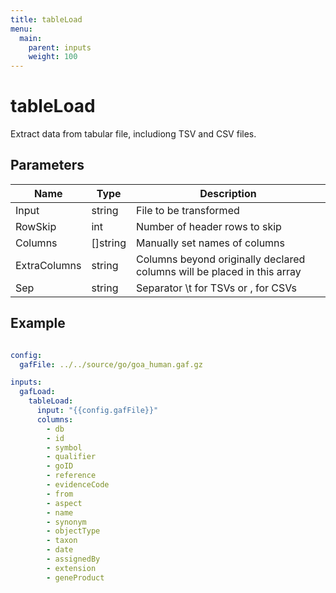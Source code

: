 ```yaml
---
title: tableLoad
menu:
  main:
    parent: inputs
    weight: 100
---
```


# tableLoad

Extract data from tabular file, includiong TSV and CSV files. 

## Parameters

| Name | Type | Description |
|-------|---|--------|
| Input     |   string   | File to be transformed |
|	RowSkip   |   int       | Number of header rows to skip | 
|	Columns   |   []string  | Manually set names of columns |
|	ExtraColumns | string   |  Columns beyond originally declared columns will be placed in this array |
|	Sep       |   string   | Separator \\t for TSVs or , for CSVs |


## Example

```yaml

config:
  gafFile: ../../source/go/goa_human.gaf.gz

inputs:
  gafLoad:
    tableLoad:
      input: "{{config.gafFile}}"
      columns:
        - db
        - id
        - symbol
        - qualifier
        - goID
        - reference
        - evidenceCode
        - from
        - aspect
        - name
        - synonym
        - objectType
        - taxon
        - date
        - assignedBy
        - extension
        - geneProduct

```
